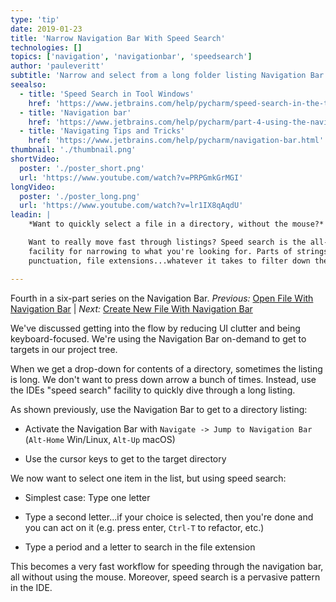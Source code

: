 ```yaml
---
type: 'tip'
date: 2019-01-23
title: 'Narrow Navigation Bar With Speed Search'
technologies: []
topics: ['navigation', 'navigationbar', 'speedsearch']
author: 'pauleveritt'
subtitle: 'Narrow and select from a long folder listing Navigation Bar by typing a speed search.'
seealso:
  - title: 'Speed Search in Tool Windows'
    href: 'https://www.jetbrains.com/help/pycharm/speed-search-in-the-tool-windows.html'
  - title: 'Navigation bar'
    href: 'https://www.jetbrains.com/help/pycharm/part-4-using-the-navigation-bar.html'
  - title: 'Navigating Tips and Tricks'
    href: 'https://www.jetbrains.com/help/pycharm/navigation-bar.html'
thumbnail: './thumbnail.png'
shortVideo:
  poster: './poster_short.png'
  url: 'https://www.youtube.com/watch?v=PRPGmkGrMGI'
longVideo:
  poster: './poster_long.png'
  url: 'https://www.youtube.com/watch?v=lr1IX8qAqdU'
leadin: |
    *Want to quickly select a file in a directory, without the mouse?*

    Want to really move fast through listings? Speed search is the all-purpose 
    facility for narrowing to what you're looking for. Parts of strings, 
    punctuation, file extensions...whatever it takes to filter down the list.

---
```


Fourth in a six-part series on the Navigation Bar. *Previous:* [Open File With Navigation Bar](../navbar-open-file) | *Next:* [Create New File With Navigation Bar](../navbar-create-file) 

We've discussed getting into the flow by reducing UI clutter and being 
keyboard-focused. We're using the Navigation Bar on-demand to get to targets 
in our project tree.

When we get a drop-down for contents of a directory, sometimes the listing 
is long. We don't want to press down arrow a bunch of times. Instead, use 
the IDEs "speed search" facility to quickly dive through a long listing. 

As shown previously, use the Navigation Bar to get to a directory listing:

- Activate the Navigation Bar with 
`Navigate -> Jump to Navigation Bar` (`Alt-Home` Win/Linux, 
`Alt-Up` macOS)

- Use the cursor keys to get to the target directory

We now want to select one item in the list, but using speed search:

- Simplest case: Type one letter

- Type a second letter...if your choice is selected, then you're done and 
you can act on it (e.g. press enter, `Ctrl-T` to refactor, etc.)

- Type a period and a letter to search in the file extension

This becomes a very fast workflow for speeding through the navigation 
bar, all without using the mouse. Moreover, speed search is a pervasive 
pattern in the IDE.
